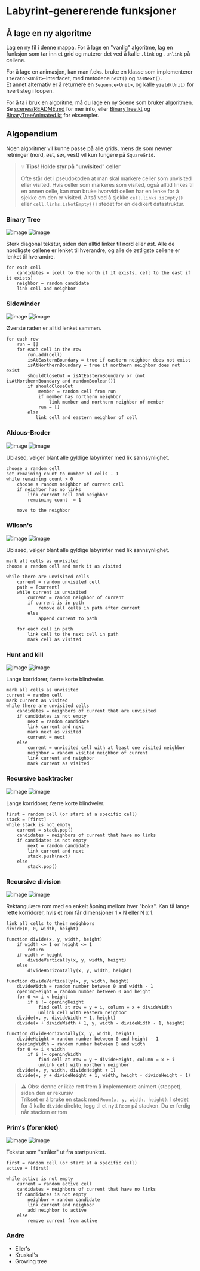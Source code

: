 # Labyrint-genererende funksjoner

## Å lage en ny algoritme

Lag en ny fil i denne mappa.
For å lage en "vanlig" algoritme, lag en funksjon som tar inn et grid og muterer det ved å kalle `.link` og `.unlink` på
cellene.

For å lage en animasjon, kan man f.eks. bruke en klasse som implementerer `Iterator<Unit>`-interfacet, med
metodene `next()` og `hasNext()`.  
Et annet alternativ er å returnere en `Sequence<Unit>`, og kalle `yield(Unit)` for hvert steg i loopen.

For å ta i bruk en algoritme, må du lage en ny Scene som bruker algoritmen.
Se [scenes/README.md](../scenes/README.md) for mer info, eller [BinaryTree.kt](../scenes/BinaryTree.kt)
og [BinaryTreeAnimated.kt](../scenes/BinaryTreeAnimated.kt) for eksempler.

## Algopendium

Noen algoritmer vil kunne passe på alle grids, mens de som nevner retninger (nord, øst, sør, vest) vil kun fungere
på `SquareGrid`.

> 💡 **Tips! Holde styr på "unvisited" celler**
>
> Ofte står det i pseudokoden at man skal markere celler som unvisited eller visited.
> Hvis celler som markeres som visited, også alltid linkes til en annen celle, kan man bruke hvorvidt cellen har en
> lenke for å sjekke om den er visited.
> Altså ved å sjekke `cell.links.isEmpty()` eller `cell.links.isNotEmpty()` i stedet for en dedikert datastruktur.

### Binary Tree

![image](../../../../../../assets/algopictures/binarytree.png)
![image](../../../../../../assets/algopictures/binarytree-colored.png)

Sterk diagonal tekstur, siden den alltid linker til nord eller øst.
Alle de nordligste cellene er lenket til hverandre, og alle de østligste cellene er lenket til hverandre.

```raw
for each cell
    candidates = [cell to the north if it exists, cell to the east if it exists]
    neighbor = random candidate
    link cell and neighbor
```

### Sidewinder

![image](../../../../../../assets/algopictures/sidewinder.png)
![image](../../../../../../assets/algopictures/sidewinder-colored.png)

Øverste raden er alltid lenket sammen.

```raw
for each row
    run = []
    for each cell in the row
        run.add(cell)
        isAtEasternBoundary = true if eastern neighbor does not exist
        isAtNorthernBoundary = true if northern neighbor does not exist
        shouldCloseOut = isAtEasternBoundary or (not isAtNorthernBoundary and randomBoolean())
        if shouldCloseOut
            member = random cell from run
            if member has northern neighbor
                link member and northern neighbor of member
            run = []
        else
           link cell and eastern neighbor of cell
```

### Aldous-Broder

![image](../../../../../../assets/algopictures/aldous-broder.png)
![image](../../../../../../assets/algopictures/aldous-broder-colored.png)

Ubiased, velger blant alle gyldige labyrinter med lik sannsynlighet.

```raw
choose a random cell
set remaining count to number of cells - 1
while remaining count > 0
    choose a random neighbor of current cell
    if neighbor has no links
        link current cell and neighbor
        remaining count -= 1
        
    move to the neighbor
```

### Wilson's

![image](../../../../../../assets/algopictures/wilsons.png)
![image](../../../../../../assets/algopictures/wilsons-colored.png)

Ubiased, velger blant alle gyldige labyrinter med lik sannsynlighet.

```raw
mark all cells as unvisited
choose a random cell and mark it as visited

while there are unvisited cells
    current = random unvisited cell
    path = [current]
    while current is unvisited
        current = random neighbor of current
        if current is in path
            remove all cells in path after current
        else
            append current to path
    
    for each cell in path
        link cell to the next cell in path
        mark cell as visited
```

### Hunt and kill

![image](../../../../../../assets/algopictures/hunt-and-kill.png)
![image](../../../../../../assets/algopictures/hunt-and-kill-colored.png)

Lange korridorer, færre korte blindveier.

```raw
mark all cells as unvisited
current = random cell
mark current as visited
while there are unvisited cells
    candidates = neighbors of current that are unvisited
    if candidates is not empty
        next = random candidate
        link current and next
        mark next as visited
        current = next
    else
        current = unvisited cell with at least one visited neighbor
        neighbor = random visited neighbor of current
        link current and neighbor
        mark current as visited
```

### Recursive backtracker

![image](../../../../../../assets/algopictures/recursive-backtracker.png)
![image](../../../../../../assets/algopictures/recursive-backtracker-colored.png)

Lange korridorer, færre korte blindveier.

```raw
first = random cell (or start at a specific cell)
stack = [first]
while stack is not empty
    current = stack.pop()
    candidates = neighbors of current that have no links
    if candidates is not empty
        next = random candidate
        link current and next
        stack.push(next)
    else
        stack.pop()
```

### Recursive division

![image](../../../../../../assets/algopictures/recursive-division.png)
![image](../../../../../../assets/algopictures/recursive-division-colored.png)

Rektangulære rom med en enkelt åpning mellom hver "boks". Kan få lange rette korridorer, hvis et rom får dimensjoner 1 x
N
eller N x 1.

```raw
link all cells to their neighbors
divide(0, 0, width, height)

function divide(x, y, width, height)
    if width <= 1 or height <= 1
        return
    if width > height
        divideVertically(x, y, width, height)
    else 
        divideHorizontally(x, y, width, height)
        
function divideVertically(x, y, width, height)
    divideWidth = random number between 0 and width - 1
    openingHeight = random number between 0 and height
    for 0 <= i < height
        if i != openingHeight
            find cell at row = y + i, column = x + divideWidth
            unlink cell with eastern neighbor
    divide(x, y, divideWidth + 1, height)
    divide(x + divideWidth + 1, y, width - divideWidth - 1, height)
    
function divideHorizontally(x, y, width, height)
    divideHeight = random number between 0 and height - 1
    openingWidth = random number between 0 and width
    for 0 <= i < width
        if i != openingWidth
            find cell at row = y + divideHeight, column = x + i
            unlink cell with northern neighbor
    divide(x, y, width, divideHeight + 1)
    divide(x, y + divideHeight + 1, width, height - divideHeight - 1)
```

> ⚠️ Obs: denne er ikke rett frem å implementere animert (steppet), siden den er rekursiv  
> Trikset er å bruke en stack med `Room(x, y, width, height)`. I stedet for å kalle `divide` direkte, legg til et nytt
> `Room` på stacken.
> Du er ferdig når stacken er tom

### Prim's (forenklet)

![image](../../../../../../assets/algopictures/prims.png)
![image](../../../../../../assets/algopictures/prims-colored.png)

Tekstur som "stråler" ut fra startpunktet.

```raw
first = random cell (or start at a specific cell)
active = [first]

while active is not empty
    current = random active cell
    candidates = neighbors of current that have no links
    if candidates is not empty
        neighbor = random candidate
        link current and neighbor
        add neighbor to active
    else
        remove current from active
```

### Andre

- Eller's
- Kruskal's
- Growing tree